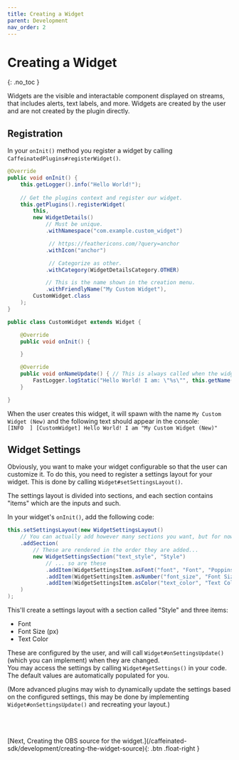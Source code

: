 ```yaml
---
title: Creating a Widget
parent: Development
nav_order: 2
---
```


# Creating a Widget
{: .no_toc }

Widgets are the visible and interactable component displayed on streams, that includes alerts, text labels, and more. Widgets are created by the user and are not created by the plugin directly.

## Registration

In your `onInit()` method you register a widget by calling `CaffeinatedPlugins#registerWidget()`.
```java
@Override
public void onInit() {
	this.getLogger().info("Hello World!");
		
	// Get the plugins context and register our widget.
    this.getPlugins().registerWidget(
		this, 
		new WidgetDetails()
		 	// Must be unique.
			.withNamespace("com.example.custom_widget")

			 // https://feathericons.com/?query=anchor
			.withIcon("anchor")

			 // Categorize as other.
			.withCategory(WidgetDetailsCategory.OTHER)

			// This is the name shown in the creation menu.
			.withFriendlyName("My Custom Widget"), 
		CustomWidget.class
	);
}
```
```java
public class CustomWidget extends Widget {

    @Override
    public void onInit() {

    }

    @Override
    public void onNameUpdate() { // This is always called when the widget is created.
        FastLogger.logStatic("Hello World! I am: \"%s\"", this.getName());
    }

}
```
When the user creates this widget, it will spawn with the name `My Custom Widget (New)` and the following text should appear in the console:  
`[INFO  ] [CustomWidget] Hello World! I am "My Custom Widget (New)"`  


## Widget Settings

Obviously, you want to make your widget configurable so that the user can customize it. To do this, you need to register a settings layout for your widget. This is done by calling `Widget#setSettingsLayout()`.  

The settings layout is divided into sections, and each section contains "items" which are the inputs and such.  

In your widget's `onInit()`, add the following code:  
```java
this.setSettingsLayout(new WidgetSettingsLayout()
	// You can actually add however many sections you want, but for now we'll just use one.
	.addSection(
		// These are rendered in the order they are added...
		new WidgetSettingsSection("text_style", "Style")
			// ... so are these
			.addItem(WidgetSettingsItem.asFont("font", "Font", "Poppins"))
			.addItem(WidgetSettingsItem.asNumber("font_size", "Font Size (px)", 16, 1, 0, 128))
			.addItem(WidgetSettingsItem.asColor("text_color", "Text Color", "#ffffff"))
	)
);
```
  
This'll create a settings layout with a section called "Style" and three items:
 - Font
 - Font Size (px)
 - Text Color
  
These are configured by the user, and will call `Widget#onSettingsUpdate()` (which you can implement) when they are changed.  
You may access the settings by calling `Widget#getSettings()` in your code. The default values are automatically populated for you.
  

(More advanced plugins may wish to dynamically update the settings based on the configured settings, this may be done by implementing `Widget#onSettingsUpdate()` and recreating your layout.)  


<br>
<br>
<br>
<span class="fs-3">
	[Next, Creating the OBS source for the widget.](/caffeinated-sdk/development/creating-the-widget-source){: .btn .float-right }
</span>